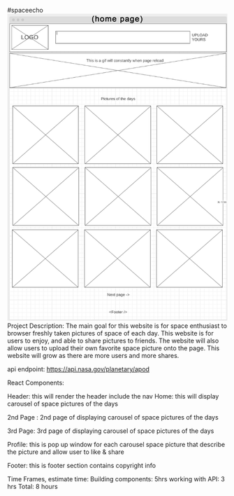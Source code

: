 #spaceecho
![wireframes](https://github.com/sheetazita/spaceecho/blob/master/project2-home.jpg)
Project Description:
The main goal for this website is for space enthusiast to browser freshly taken pictures of space of each day.  This website is for users to enjoy, and able to share pictures to friends.  The website will also allow users to upload their own favorite space picture onto the page.  This website will grow as there are more users and more shares.   

api endpoint: https://api.nasa.gov/planetary/apod

React Components:

Header: this will render the header include the nav
Home: this will display carousel of space pictures of the days

2nd Page : 2nd page of displaying carousel of space pictures of the days

3rd Page: 3rd page of displaying carousel of space pictures of the days

Profile: this is pop up window for each carousel space picture that describe the picture and allow user to like & share

Footer: this is footer section contains copyright info

Time Frames, estimate time:
Building components: 5hrs
working with API: 3 hrs
Total: 8 hours




